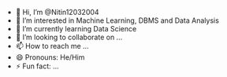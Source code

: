 - 👋 Hi, I’m @Nitin12032004
- 👀 I’m interested in Machine Learning, DBMS and Data Analysis
- 🌱 I’m currently learning Data Science 
- 💞️ I’m looking to collaborate on ...
- 📫 How to reach me ...
- 😄 Pronouns: He/Him
- ⚡ Fun fact: ...

<!---
Nitin12032004/Nitin12032004 is a ✨ special ✨ repository because its `README.md` (this file) appears on your GitHub profile.
You can click the Preview link to take a look at your changes.
--->
